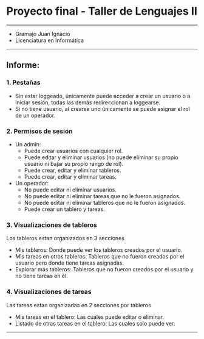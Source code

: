 <!-- # tl2-tp10-2023-juanigramajo -->

# Proyecto final - Taller de Lenguajes II

---

- Gramajo Juan Ignacio
- Licenciatura en Informática

---

## Informe:

### 1. Pestañas
- Sin estar loggeado, únicamente puede acceder a crear un usuario o a iniciar sesión, todas las demás redireccionan a loggearse.
- Si no tiene usuario, al crearse uno únicamente se puede asignar el rol de un operador.

### 2. Permisos de sesión
- Un admin:
    - Puede crear usuarios con cualquier rol.
    - Puede editar y eliminar usuarios (no puede eliminar su propio usuario ni bajar su propio rango de rol).
    - Puede crear, editar y eliminar tableros.
    - Puede crear, editar y eliminar tareas.
- Un operador:
    - No puede editar ni eliminar usuarios.
    - No puede editar ni eliminar tareas que no le fueron asignados.
    - No puede editar ni eliminar tableros que no le fueron asignados.
    - Puede crear un tablero y tareas.

### 3. Visualizaciones de tableros
Los tableros estan organizados en 3 secciones
- Mis tableros: Donde puede ver los tableros creados por el usuario.
- Mis tareas en otros tableros: Tableros que no fueron creados por el usuario pero donde tiene tareas asignadas.
- Explorar más tableros: Tableros que no fueron creados por el usuario y no tiene tareas en él.

### 4. Visualizaciones de tareas
Las tareas estan organizadas en 2 secciones por tableros
- Mis tareas en el tablero: Las cuales puede editar o eliminar.
- Listado de otras tareas en el tablero: Las cuales solo puede ver.


---




<!-- ## Corregir:
- En vez de escribir las funciones isLogger e isAdmin en cada controller usar un helper, en una clase estática.
- Que pide required en formularios cuando no esta solicitado en el viewmodel
- Hacer funcion Login en Usuario Repository (??)
- Poder tener tareas asignadas a mas usuarios (?)
- Que no se puedan crear tableros y tareas ya existentes.
- Cuando elimino un usuario, el tablero y tareas deben tener idUsuario en -9999


---

## Se puede agregar:
Ofrecer colores y poder agregar colores en tareas

---

## Consultar:
- Problema del selected en los formularios de editar tarea y usuario (estado y rol) (basically cuando toco editar, no se carga el dato, se pone el marcado en el selected)
    - (solucion momentanea, quitar el selected del editar usuario)
    - (segunda solucion momentanea, poner el selected en el primer valor)
- Cuando intente usar el index de tarea para mostrarlas por tablero no me dejaba, por eso tuve que crear otro index de tareas en una view en tableros.
 -->